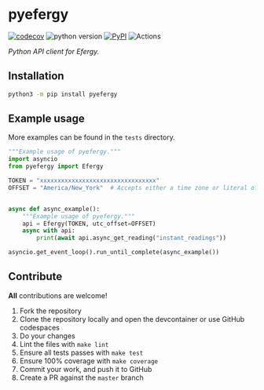 # pyefergy

[![codecov](https://codecov.io/gh/tkdrob/pyefergy/branch/master/graph/badge.svg)](https://codecov.io/gh/tkdrob/pyefergy)
![python version](https://img.shields.io/badge/Python-3.8=><=3.10-blue.svg)
[![PyPI](https://img.shields.io/pypi/v/pyefergy)](https://pypi.org/project/pyefergy)
![Actions](https://github.com/tkdrob/pyefergy/workflows/Actions/badge.svg?branch=master)

_Python API client for Efergy._

## Installation

```bash
python3 -m pip install pyefergy
```

## Example usage

More examples can be found in the `tests` directory.

```python
"""Example usage of pyefergy."""
import asyncio
from pyefergy import Efergy

TOKEN = "xxxxxxxxxxxxxxxxxxxxxxxxxxxxxxxxx"
OFFSET = "America/New_York"  # Accepts either a time zone or literal offset


async def async_example():
    """Example usage of pyefergy."""
    api = Efergy(TOKEN, utc_offset=OFFSET)
    async with api:
        print(await api.async_get_reading("instant_readings"))

asyncio.get_event_loop().run_until_complete(async_example())
```

## Contribute

**All** contributions are welcome!

1. Fork the repository
2. Clone the repository locally and open the devcontainer or use GitHub codespaces
3. Do your changes
4. Lint the files with `make lint`
5. Ensure all tests passes with `make test`
6. Ensure 100% coverage with `make coverage`
7. Commit your work, and push it to GitHub
8. Create a PR against the `master` branch